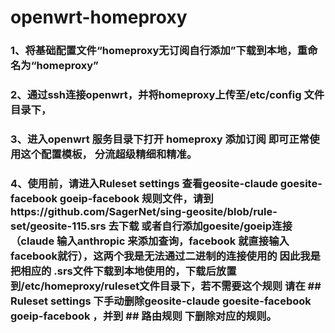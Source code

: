 # openwrt-homeproxy
### 1、将基础配置文件“homeproxy无订阅自行添加”下载到本地，重命名为“homeproxy”
### 2、通过ssh连接openwrt，并将homeproxy上传至/etc/config 文件目录下，
### 3、进入openwrt 服务目录下打开 homeproxy  添加订阅 即可正常使用这个配置模板， 分流超级精细和精准。
### 4、使用前，请进入Ruleset settings 查看geosite-claude goesite-facebook goeip-facebook 规则文件，请到https://github.com/SagerNet/sing-geosite/blob/rule-set/geosite-115.srs 去下载 或者自行添加goesite/goeip连接（claude 输入anthropic 来添加查询，facebook 就直接输入facebook就行），这两个我是无法通过二进制的连接使用的 因此我是把相应的 .srs文件下载到本地使用的，下载后放置到/etc/homeproxy/ruleset文件目录下，若不需要这个规则 请在 ## Ruleset settings 下手动删除geosite-claude goesite-facebook goeip-facebook ，并到 ## 路由规则  下删除对应的规则。

